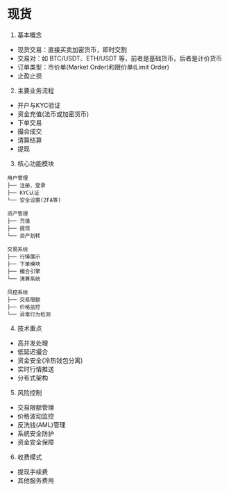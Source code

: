 # 现货

1. 基本概念
- 现货交易：直接买卖加密货币，即时交割
- 交易对：如 BTC/USDT、ETH/USDT 等，前者是基础货币，后者是计价货币
- 订单类型：市价单(Market Order)和限价单(Limit Order)
- 止盈止损

2. 主要业务流程
- 开户与KYC验证
- 资金充值(法币或加密货币)
- 下单交易
- 撮合成交
- 清算结算
- 提现
  
3. 核心功能模块

```
用户管理
├── 注册、登录
├── KYC认证
└── 安全设置(2FA等)

资产管理
├── 充值
├── 提现 
└── 资产划转

交易系统
├── 行情展示
├── 下单模块
├── 撮合引擎
└── 清算系统

风控系统
├── 交易限额
├── 价格监控
└── 异常行为检测
```
4. 技术重点
   
- 高并发处理
- 低延迟撮合
- 资金安全(冷热钱包分离)
- 实时行情推送
- 分布式架构
  
5. 风险控制
- 交易限额管理
- 价格波动监控
- 反洗钱(AML)管理
- 系统安全防护
- 资金安全保障
  
6. 收费模式
   
- 提现手续费
- 其他服务费用
  
